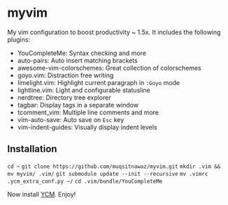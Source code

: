 # myvim
My vim configuration to boost productivity ~ 1.5x. It includes the following plugins:

- YouCompleteMe: Syntax checking and more
- auto-pairs: Auto insert matching brackets
- awesome-vim-colorschemes: Great collection of colorschemes
- goyo.vim: Distraction free writing
- limelight.vim: Highlight current paragraph in `:Goyo` mode
- lightline.vim: Light and configurable statusline
- nerdtree: Directory tree explorer
- tagbar: Display tags in a separate window
- tcomment_vim: Multiple line comments and more
- vim-auto-save: Auto save on `Esc` key
- vim-indent-guides: Visually display indent levels

Installation
------------

`cd ~`
`git clone https://github.com/muqsitnawaz/myvim.git`
`mkdir .vim && mv myvim/ .vim/`
`git submodule update --init --recursive`
`mv .vimrc .ycm_extra_conf.py ~/`
`cd .vim/bundle/YouCompleteMe`

Now install [YCM](https://github.com/Valloric/YouCompleteMe.git). Enjoy!
